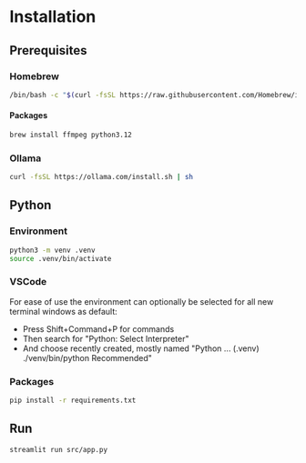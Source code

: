 # Installation

## Prerequisites

### Homebrew

```bash
/bin/bash -c "$(curl -fsSL https://raw.githubusercontent.com/Homebrew/install/HEAD/install.sh)"
```

#### Packages

```bash
brew install ffmpeg python3.12
```

### Ollama

```bash
curl -fsSL https://ollama.com/install.sh | sh
```

## Python

### Environment

```bash
python3 -m venv .venv
source .venv/bin/activate
```

### VSCode

For ease of use the environment can optionally be selected for all new terminal windows as default:
* Press Shift+Command+P for commands
* Then search for "Python: Select Interpreter"
* And choose recently created, mostly named "Python ... (.venv) ./venv/bin/python Recommended"

### Packages

```bash
pip install -r requirements.txt
```

## Run

```bash
streamlit run src/app.py
```
